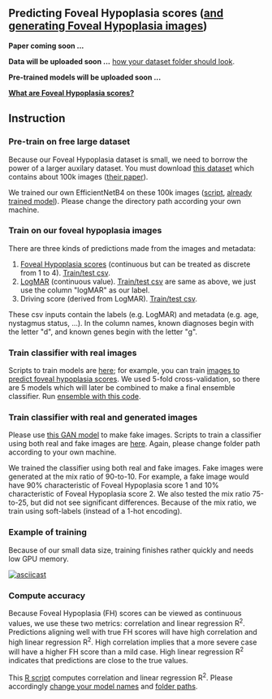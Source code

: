 ## Predicting Foveal Hypoplasia scores ([and generating Foveal Hypoplasia images](https://github.com/datduong/stylegan2-ada-FovealHypoplasia))

**Paper coming soon ...**

**Data will be uploaded soon ...** [how your dataset folder should look](https://asciinema.org/a/435740).

**Pre-trained models will be uploaded soon ...**

**[What are Foveal Hypoplasia scores?](https://en.wikipedia.org/wiki/Macular_hypoplasia)**


## Instruction 

### Pre-train on free large dataset

Because our Foveal Hypoplasia dataset is small, we need to borrow the power of a larger auxilary dataset. You must download [this dataset](https://data.mendeley.com/datasets/rscbjbr9sj/3) which contains about 100k images ([their paper](https://pubmed.ncbi.nlm.nih.gov/29474911/)).

We trained our own EfficientNetB4 on these 100k images ([script](https://github.com/datduong/ClassifyFovealHypoplasia/blob/master/Experiment/Scripts/train_100k_oct.sh), [already trained model]()). Please change the directory path according your own machine. 


### Train on our foveal hypoplasia images

There are three kinds of predictions made from the images and metadata: 
1. [Foveal Hypoplasia scores](https://www.researchgate.net/figure/Schematic-demonstrating-the-Leicester-Grading-System-for-Foveal-Hypoplasia-showing_fig1_337025851) (continuous but can be treated as discrete from 1 to 4). [Train/test csv](https://github.com/datduong/ClassifyFovealHypoplasia/blob/master/TrainTestInputs/FH_OCTs_label_train_input.csv).
2. [LogMAR](https://en.wikipedia.org/wiki/LogMAR_chart) (continuous value). [Train/test csv](https://github.com/datduong/ClassifyFovealHypoplasia/blob/master/TrainTestInputs/FH_OCTs_label_train_input.csv) are same as above, we just use the column "logMAR" as our label.
3. Driving score (derived from LogMAR). [Train/test csv](https://github.com/datduong/ClassifyFovealHypoplasia/blob/master/TrainTestInputs/FH_OCTs_label_train_input_driving.csv).

These csv inputs contain the labels (e.g. LogMAR) and metadata (e.g. age, nystagmus status, ...). In the column names, known diagnoses begin with the letter "d", and known genes begin with the letter "g".

### Train classifier with real images

Scripts to train models are [here](https://github.com/datduong/ClassifyFovealHypoplasia/tree/master/Experiment/Scripts); for example, you can train [images to predict foveal hypoplasia scores](https://github.com/datduong/ClassifyFovealHypoplasia/tree/master/Experiment/Scripts/Img_FH_score). We used 5-fold cross-validation, so there are 5 models which will later be combined to make a final ensemble classifier. Run [ensemble with this code](https://github.com/datduong/ClassifyFovealHypoplasia/blob/master/ensemble.sh). 

### Train classifier with real and generated images

Please use [this GAN model](https://github.com/datduong/stylegan2-ada-FovealHypoplasia) to make fake images. Scripts to train a classifier using both real and fake images are [here](https://github.com/datduong/ClassifyFovealHypoplasia/tree/master/Experiment/Scripts/Img_withfake_FH_score). Again, please change folder path according to your own machine. 

We trained the classifier using both real and fake images. Fake images were generated at the mix ratio of 90-to-10. For example, a fake image would have 90% characteristic of Foveal Hypoplasia score 1 and 10% characteristic of Foveal Hypoplasia score 2. We also tested the mix ratio 75-to-25, but did not see significant differences. Because of the mix ratio, we train using soft-labels (instead of a 1-hot encoding). 

### Example of training

Because of our small data size, training finishes rather quickly and needs low GPU memory. 

[![asciicast](https://asciinema.org/a/435777.svg)](https://asciinema.org/a/435777)


### Compute accuracy

Because Foveal Hypoplasia (FH) scores can be viewed as continuous values, we use these two metrics: correlation and linear regression R<sup>2</sup>. Predictions aligning well with true FH scores will have high correlation and high linear regression R<sup>2</sup>. High correlation implies that a more severe case will have a higher FH score than a mild case. High linear regression R<sup>2</sup> indicates that predictions are close to the true values. 

This [R script](https://github.com/datduong/ClassifyFovealHypoplasia/blob/master/GetFinalCorrR2.R) computes correlation and linear regression R<sup>2</sup>. Please accordingly [change your model names](https://github.com/datduong/ClassifyFovealHypoplasia/blob/master/GetFinalCorrR2.R#L8) and [folder paths](https://github.com/datduong/ClassifyFovealHypoplasia/blob/master/GetFinalCorrR2.R#L15). 

